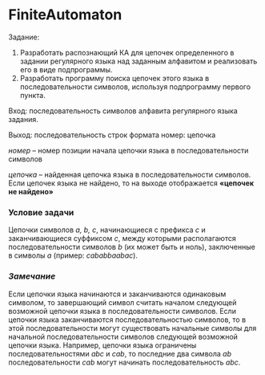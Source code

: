 # FiniteAutomaton

Задание:
  1. Разработать распознающий КА для цепочек определенного в задании регулярного языка над заданным алфавитом и реализовать его в виде подпрограммы.
  2. Разработать программу поиска цепочек этого языка в последовательности символов, используя подпрограмму первого пункта.

Вход: последовательность символов алфавита регулярного языка задания.

Выход: последовательность строк формата номер: цепочка

*номер* – номер позиции начала цепочки языка в последовательности символов

*цепочка* – найденная цепочка языка в последовательности символов.
Если цепочек языка не найдено, то на выходе отображается **«цепочек не найдено»**

### Условие задачи
Цепочки символов *a, b, c*, начинающиеся с префикса *c* и заканчивающиеся суффиксом *c*, между которыми располагаются последовательности символов *b* (их может быть и ноль), 
заключенные в символы *a* (пример: *cababbaabac*).

### *Замечание*
Если цепочки языка начинаются и заканчиваются одинаковым символом, то завершающий символ считать началом следующей возможной цепочки языка в
последовательности символов. Если цепочки языка заканчиваются последовательностью символов, то в этой последовательности могут существовать начальные
символы для начальной последовательности символов следующей возможной цепочки языка. Например, цепочки языка ограничены последовательностями *abc* и *cab*,
то последние два символа *ab* последовательности *cab* могут начинать последовательность *abc*.
